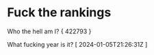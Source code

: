 # Fuck the rankings

Who the hell am I?
{ 422793 }

What fucking year is it?
[ 2024-01-05T21:26:31Z ]
